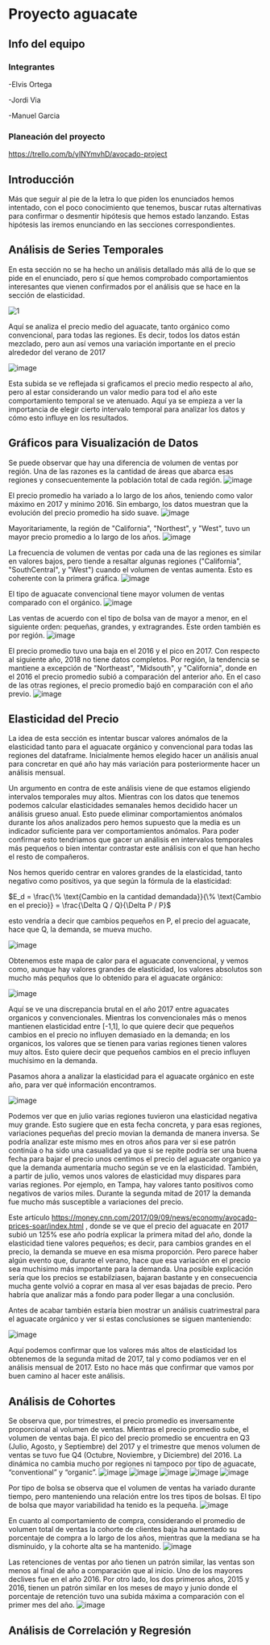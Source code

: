 # Proyecto aguacate 

## Info del equipo

### Integrantes

-Elvis Ortega

-Jordi Via

-Manuel Garcia

### Planeación del proyecto

https://trello.com/b/yINYmvhD/avocado-project

## Introducción

Más que seguir al pie de la letra lo que piden los enunciados hemos intentado, con el poco conocimiento que tenemos, buscar rutas alternativas para confirmar o desmentir hipótesis que hemos estado lanzando. Estas hipótesis las iremos enunciando en las secciones correspondientes.

## Análisis de Series Temporales

En esta sección no se ha hecho un análisis detallado más allá de lo que se pide en el enunciado, pero sí que hemos comprobado comportamientos interesantes que vienen confirmados por el análisis que se hace en la sección de elasticidad.

![1](https://github.com/user-attachments/assets/f426e3db-0249-4e99-bd6d-259cbfa0a492)

Aquí se analiza el precio medio del aguacate, tanto orgánico como convencional, para todas las regiones. Es decir, todos los datos están mezclado, pero aun así vemos una variación importante en el precio alrededor del verano de 2017

![image](https://github.com/user-attachments/assets/992fb346-1eb7-4aad-9357-a59bfabda324)

Esta subida se ve reflejada si graficamos el precio medio respecto al año, pero al estar considerando un valor medio para tod el año este comportamiento temporal se ve atenuado. Aquí ya se empieza a ver la importancia de elegir cierto intervalo temporal para analizar los datos y cómo esto influye en los resultados.

## Gráficos para Visualización de Datos

Se puede observar que hay una diferencia de volumen de ventas por región. Una de las razones es la cantidad de áreas que abarca esas regiones y consecuentemente la población total de cada región. 
![image](https://github.com/user-attachments/assets/e6b108dd-a646-48d6-9245-34e6370c01ce)

El precio promedio ha variado a lo largo de los años, teniendo como valor máximo en 2017 y mínimo 2016. Sin embargo, los datos muestran que la evolución del precio promedio ha sido suave.
![image](https://github.com/user-attachments/assets/cc9301c4-4510-4e1c-816c-6ad39d398fc4)

Mayoritariamente, la región de "California", "Northest", y "West", tuvo un mayor precio promedio a lo largo de los años.
![image](https://github.com/user-attachments/assets/372bc161-dd85-4ba2-b3c1-3293a05b3d72)

La frecuencia de volumen de ventas por cada una de las regiones es similar en valores bajos, pero tiende a resaltar algunas regiones ("California", "SouthCentral", y "West") cuando el volumen de ventas aumenta. Esto es coherente con la primera gráfica.
![image](https://github.com/user-attachments/assets/cd8ce721-1313-4968-ba9a-96c5e936db46)

El tipo de aguacate convencional tiene mayor volumen de ventas comparado con el orgánico. 
![image](https://github.com/user-attachments/assets/54ead810-5e0f-400f-8f95-33df3ac398a9)

Las ventas de acuerdo con el tipo de bolsa van de mayor a menor, en el siguiente orden: pequeñas, grandes, y extragrandes. Este orden también es por región.
![image](https://github.com/user-attachments/assets/63245519-151a-4e17-a8ec-d106216554cc)

El precio promedio tuvo una baja en el 2016 y el pico en 2017. Con respecto al siguiente año, 2018 no tiene datos completos. Por región, la tendencia se mantiene a excepción de "Northeast", "Midsouth", y "California", donde en el 2016 el precio promedio subió a comparación del anterior año. En el caso de las otras regiones, el precio promedio bajó en comparación con el año previo.
![image](https://github.com/user-attachments/assets/4573e498-c2fd-451b-b54b-fca10b545a53)

## Elasticidad del Precio

La idea de esta sección es intentar buscar valores anómalos de la elasticidad tanto para el aguacate orgánico y convencional para todas las regiones del dataframe. Inicialmente hemos elegido hacer un análisis anual para concretar en qué año hay más variación para posteriormente hacer un análisis mensual.

Un argumento en contra de este análisis viene de que estamos eligiendo intervalos temporales muy altos. Mientras con los datos que tenemos podemos calcular elasticidades semanales hemos decidido hacer un análisis grueso anual. Esto puede eliminar comportamientos anómalos durante los años analizados pero hemos supuesto que la media es un indicador suficiente para ver comportamientos anómalos. Para poder confirmar esto tendriamos que gacer un análisis en intervalos temporales más pequeños o bien intentar contrastar este análisis con el que han hecho el resto de compañeros.

Nos hemos querido centrar en valores grandes de la elasticidad, tanto negativo como positivos, ya que según la fórmula de la elasticidad:

$E_d = \frac{\% \text{Cambio en la cantidad demandada}}{\% \text{Cambio en el precio}} = \frac{\Delta Q / Q}{\Delta P / P}$

esto vendría a decir que cambios pequeños en P, el precio del aguacate, hace que Q, la demanda, se mueva mucho. 

![image](https://github.com/user-attachments/assets/5bc7b56c-7a1f-4671-ab05-23416fd025ac)

Obtenemos este mapa de calor para el aguacate convencional, y vemos como, aunque hay valores grandes de elasticidad, los valores absolutos son mucho más pequños que lo obtenido para el aguacate orgánico:

![image](https://github.com/user-attachments/assets/1b4dcd3b-7f87-44da-8b66-abea881d98e5)

Aquí se ve una discrepancia brutal en el año 2017 entre aguacates organicos y convencionales. Mientras los convencionales más o menos mantienen elasticidad entre [-1,1], lo que quiere decir que pequeños cambios en el precio no influyen demasiado en la demanda; en los organicos, los valores que se tienen para varias regiones tienen valores muy altos. Esto quiere decir que pequeños cambios en el precio influyen muchisimo en la demanda.

Pasamos ahora a analizar la elasticidad para el aguacate orgánico en este año, para ver qué información encontramos.

![image](https://github.com/user-attachments/assets/8a06552b-0e99-4840-8664-ab56e090f1d1)

Podemos ver que en julio varias regiones tuvieron una elasticidad negativa muy grande. Esto sugiere que en esta fecha concreta, y para esas regiones, variaciones pequeñas del precio movian la demanda de manera inversa. Se podría analizar este mismo mes en otros años para ver si ese patrón continúa o ha sido una casualidad ya que si se repite podría ser una buena fecha para bajar el precio unos centimos el precio del aguacate organico ya que la demanda aumentaría mucho según se ve en la elasticidad. También, a partir de julio, vemos unos valores de elasticidad muy dispares para varias regiones. Por ejemplo, en Tampa, hay valores tanto positivos como negativos de varios miles. Durante la segunda mitad de 2017 la demanda fue mucho más susceptible a variaciones del precio.

Este artículo https://money.cnn.com/2017/09/09/news/economy/avocado-prices-soar/index.html , donde se ve que el precio del aguacate en 2017 subió un 125% ese año podría explicar la primera mitad del año, donde la elasticidad tiene valores pequeños; es decir, para cambios grandes en el precio, la demanda se mueve en esa misma proporción. Pero parece haber algún evento que, durante el verano, hace que esa variación en el precio sea muchisimo más importante para la demanda. Una posible explicación sería que los precios se estabilziasen, bajaran bastante y en consecuencia mucha gente volvió a coprar en masa al ver esas bajadas de precio. Pero habría que analizar más a fondo para poder llegar a una conclusión.

Antes de acabar también estaría bien mostrar un análisis cuatrimestral para el aguacate orgánico y ver si estas conclusiones se siguen manteniendo:

![image](https://github.com/user-attachments/assets/6b861684-dc32-4ed4-b628-df67d9a2c552)

Aquí podemos confirmar que los valores más altos de elasticidad los obtenemos de la segunda mitad de 2017, tal y como podíamos ver en el análisis mensual de 2017. Esto no hace más que confirmar que vamos por buen camino al hacer este análisis.

## Análisis de Cohortes

Se observa que, por trimestres, el precio promedio es inversamente proporcional al volumen de ventas. Mientras el precio promedio sube, el volumen de ventas baja. El pico del precio promedio se encuentra en Q3 (Julio, Agosto, y Septiembre) del 2017 y el trimestre que menos volumen de ventas se tuvo fue Q4 (Octubre, Noviembre, y Diciembre) del 2016. La dinámica no cambia mucho por regiones ni tampoco por tipo de aguacate, “conventional” y “organic”.
![image](https://github.com/user-attachments/assets/febf3461-44a1-4f88-b7c3-96b105a03220)
![image](https://github.com/user-attachments/assets/8790a5b6-0362-4f2a-8235-f8cc30324506)
![image](https://github.com/user-attachments/assets/5be7db6f-364f-4464-825a-addef524c1fd)
![image](https://github.com/user-attachments/assets/5c3dde55-0ecd-4186-8a77-0968f25e3eec)
![image](https://github.com/user-attachments/assets/68837276-6646-4a73-8512-c90ba81e6ca5)

Por tipo de bolsa se observa que el volumen de ventas ha variado durante tiempo, pero manteniendo una relación entre los tres tipos de bolsas. El tipo de bolsa que mayor variabilidad ha tenido es la pequeña.
![image](https://github.com/user-attachments/assets/fc17b49e-65fb-423e-ab65-aaaf156c9d65)

En cuanto al comportamiento de compra, considerando el promedio de volumen total de ventas la cohorte de clientes baja ha aumentado su porcentaje de compra a lo largo de los años, mientras que la mediana se ha disminuido, y la cohorte alta se ha mantenido.
![image](https://github.com/user-attachments/assets/32a7361e-a418-4aac-b830-bccfdc18b86b)

Las retenciones de ventas por año tienen un patrón similar, las ventas son menos al final de año a comparación que al inicio. Uno de los mayores declives fue en el año 2016. Por otro lado, los dos primeros años, 2015 y 2016, tienen un patrón similar en los meses de mayo y junio donde el porcentaje de retención tuvo una subida máxima a comparación con el primer mes del año.
![image](https://github.com/user-attachments/assets/5b43e2b0-c530-4324-aa10-bc11d2eb9ffc)

## Análisis de Correlación y Regresión
